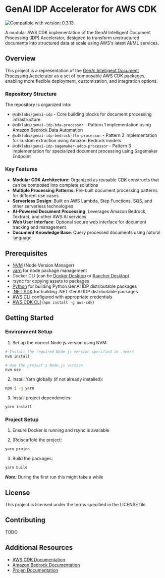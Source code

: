 # GenAI IDP Accelerator for AWS CDK

[![Compatible with version: 0.3.13](https://img.shields.io/badge/Compatible%20with-0.3.13-brightgreen)](https://github.com/aws-solutions-library-samples/accelerated-intelligent-document-processing-on-aws/releases/tag/v0.3.13)

A modular AWS CDK implementation of the GenAI Intelligent Document Processing (IDP) Accelerator, designed to transform unstructured documents into structured data at scale using AWS's latest AI/ML services.

## Overview

This project is a representation of the [GenAI Intelligent Document Processing Accelerator](https://github.com/aws-solutions-library-samples/accelerated-intelligent-document-processing-on-aws) as a set of composable AWS CDK packages, enabling more flexible deployment, customization, and integration options.

### Repository Structure

The repository is organized into:
- `@cdklabs/genai-idp` - Core building blocks for document processing infrastructure
- `@cdklabs/genai-idp-bda-processor` - Pattern 1 implementation using Amazon Bedrock Data Automation
- `@cdklabs/genai-idp-bedrock-llm-processor` - Pattern 2 implementation for custom extraction using Amazon Bedrock models
- `@cdklabs/genai-idp-sagemaker-udop-processor` - Pattern 3 implementation for specialized document processing using Sagemaker Endpoint

### Key Features

- **Modular CDK Architecture**: Organized as reusable CDK constructs that can be composed into complete solutions
- **Multiple Processing Patterns**: Pre-built document processing patterns for different use cases
- **Serverless Design**: Built on AWS Lambda, Step Functions, SQS, and other serverless technologies
- **AI-Powered Document Processing**: Leverages Amazon Bedrock, Textract, and other AWS AI services
- **Web User Interface**: Optional secure web interface for document tracking and management
- **Document Knowledge Base**: Query processed documents using natural language

## Prerequisites

- [NVM](https://github.com/nvm-sh/nvm) (Node Version Manager)
- [yarn](https://yarnpkg.com/) for node package management
- Docker CLI (can be [Docker Desktop](https://docs.docker.com/desktop/) or [Rancher Desktop](https://rancherdesktop.io/))
- rsync for copying assets to packages
- [Python](https://www.python.org/) for building Python GenAI IDP distributable packages
- [.NET SDK](https://dotnet.microsoft.com/en-us/download) for building .NET GenAI IDP distributable packages
- [AWS CLI](https://aws.amazon.com/cli/) configured with appropriate credentials
- [AWS CDK CLI](https://docs.aws.amazon.com/cdk/v2/guide/cli.html) (`npm install -g aws-cdk`)
## Getting Started

### Environment Setup

1. Set up the correct Node.js version using NVM:

```bash
# Install the required Node.js version specified in .nvmrc
nvm install

# Use the project's Node.js version
nvm use
```

2. Install Yarn globally (if not already installed):

```bash
npm i -g yarn
```

3. Install project dependencies:

```bash
yarn install
```

### Project Setup

1. Ensure Docker is running and rsync is available

2. (Re)scaffold the project:
```bash
yarn projen
```

3. Build the packages:
```bash
yarn build
```

***Note:*** During the first run this might take a while

## License

This project is licensed under the terms specified in the LICENSE file.

## Contributing

TODO

## Additional Resources

- [AWS CDK Documentation](https://docs.aws.amazon.com/cdk/v2/guide/home.html)
- [Amazon Bedrock Documentation](https://docs.aws.amazon.com/bedrock/)
- [Projen Documentation](https://projen.io/)
